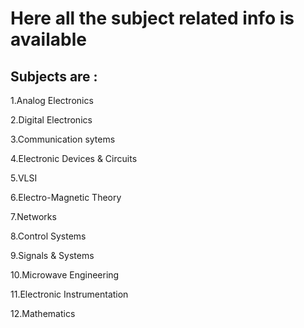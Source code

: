 # Here all the subject related info is available
## Subjects are :
1.Analog Electronics

2.Digital Electronics

3.Communication sytems

4.Electronic Devices & Circuits

5.VLSI

6.Electro-Magnetic Theory

7.Networks

8.Control Systems

9.Signals & Systems

10.Microwave Engineering

11.Electronic Instrumentation

12.Mathematics
